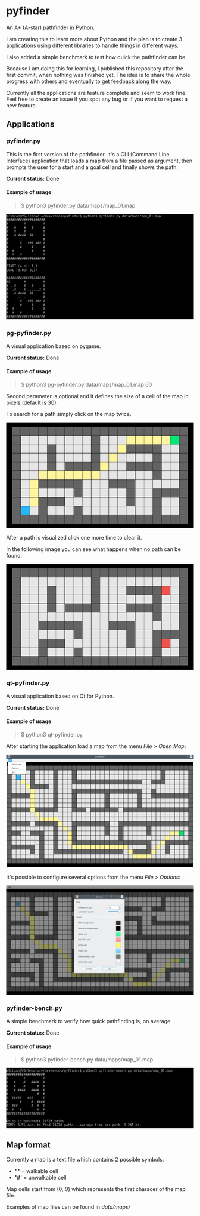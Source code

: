 # pyfinder
An A* (A-star) pathfinder in Python.

I am creating this to learn more about Python and the plan is to create 3 applications using different libraries to handle things in different ways.

I also added a simple benchmark to test how quick the pathfinder can be.

Because I am doing this for learning, I published this repository after the first commit, when nothing was finished yet. The idea is to share the whole progress with others and eventually to get feedback along the way.

Currently all the applications are feature complete and seem to work fine. Feel free to create an issue if you spot any bug or if you want to request a new feature.

## Applications
### pyfinder.py
This is the first version of the pathfinder.
It's a CLI (Command Line Interface) application that loads a map from a file passed as argument, then prompts the user for a start and a goal cell and finally shows the path.

**Current status:** Done

#### Example of usage
> $ python3 pyfinder.py data/maps/map_01.map

![example of usage of pyfinder.py](https://github.com/vivaladav/pyfinder/blob/master/data/docs/imgs/pyfinder-shell-01.png?raw=true)

### pg-pyfinder.py
A visual application based on pygame.

**Current status:** Done

#### Example of usage
> $ python3 pg-pyfinder.py data/maps/map_01.map 60

Second parameter is optional and it defines the size of a cell of the map in pixels (default is 30).

To search for a path simply click on the map twice.

![example of usage of pg-pyfinder.py](https://github.com/vivaladav/pyfinder/blob/master/data/docs/imgs/pg-pyfinder-01.png?raw=true)

After a path is visualized click one more time to clear it.

In the following image you can see what happens when no path can be found:

![example of pg-pyfinder when no path can be found](https://github.com/vivaladav/pyfinder/blob/master/data/docs/imgs/pg-pyfinder-02.png?raw=true)

### qt-pyfinder.py
A visual application based on Qt for Python.

**Current status:** Done

#### Example of usage
> $ python3 qt-pyfinder.py

After starting the application load a map from the menu *File > Open Map*:

![qt-pyfinder.py file menu](https://github.com/vivaladav/pyfinder/blob/master/data/docs/imgs/qt-pyfinder-01.png?raw=true)

It's possible to configure several options from the menu *File > Options*:

![qt-pyfinder.py options dialog](https://github.com/vivaladav/pyfinder/blob/master/data/docs/imgs/qt-pyfinder-02.png?raw=true)


### pyfinder-bench.py
A simple benchmark to verify how quick pathfinding is, on average.

**Current status:** Done

#### Example of usage
> $ python3 pyfinder-bench.py data/maps/map_01.map

![example of usage of pyfinder-bench.py](https://github.com/vivaladav/pyfinder/blob/master/data/docs/imgs/pyfinder-bench-shell-01.png?raw=true)

## Map format
Currently a map is a text file which contains 2 possible symbols:
- **' '** = walkable cell
- **'#'** = unwalkable cell

Map cells start from (0, 0) which represents the first characer of the map file.

Examples of map files can be found in *data/maps/*
